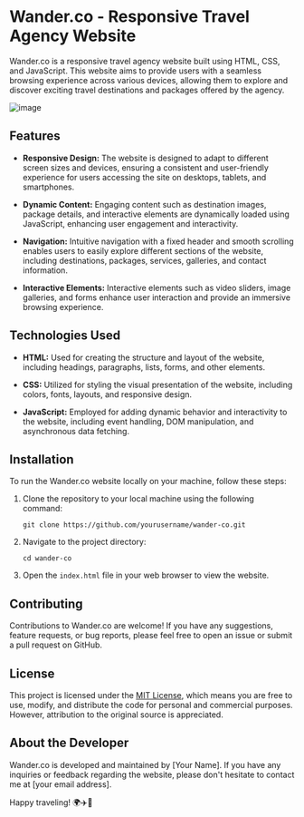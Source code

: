 # Wander.co - Responsive Travel Agency Website

Wander.co is a responsive travel agency website built using HTML, CSS, and JavaScript. This website aims to provide users with a seamless browsing experience across various devices, allowing them to explore and discover exciting travel destinations and packages offered by the agency.

![image](https://github.com/RababAhmed-06/Wander.Co/assets/152801531/1d63d1a7-6e4a-4f36-8028-35694e9ce6d9)

## Features

- **Responsive Design:** The website is designed to adapt to different screen sizes and devices, ensuring a consistent and user-friendly experience for users accessing the site on desktops, tablets, and smartphones.

- **Dynamic Content:** Engaging content such as destination images, package details, and interactive elements are dynamically loaded using JavaScript, enhancing user engagement and interactivity.

- **Navigation:** Intuitive navigation with a fixed header and smooth scrolling enables users to easily explore different sections of the website, including destinations, packages, services, galleries, and contact information.

- **Interactive Elements:** Interactive elements such as video sliders, image galleries, and forms enhance user interaction and provide an immersive browsing experience.

## Technologies Used

- **HTML:** Used for creating the structure and layout of the website, including headings, paragraphs, lists, forms, and other elements.

- **CSS:** Utilized for styling the visual presentation of the website, including colors, fonts, layouts, and responsive design.

- **JavaScript:** Employed for adding dynamic behavior and interactivity to the website, including event handling, DOM manipulation, and asynchronous data fetching.

## Installation

To run the Wander.co website locally on your machine, follow these steps:

1. Clone the repository to your local machine using the following command:
   ```
   git clone https://github.com/yourusername/wander-co.git
   ```

2. Navigate to the project directory:
   ```
   cd wander-co
   ```

3. Open the `index.html` file in your web browser to view the website.

## Contributing

Contributions to Wander.co are welcome! If you have any suggestions, feature requests, or bug reports, please feel free to open an issue or submit a pull request on GitHub.

## License

This project is licensed under the [MIT License](LICENSE), which means you are free to use, modify, and distribute the code for personal and commercial purposes. However, attribution to the original source is appreciated.

## About the Developer

Wander.co is developed and maintained by [Your Name]. If you have any inquiries or feedback regarding the website, please don't hesitate to contact me at [your email address].

Happy traveling! 🌍✈️🌴
